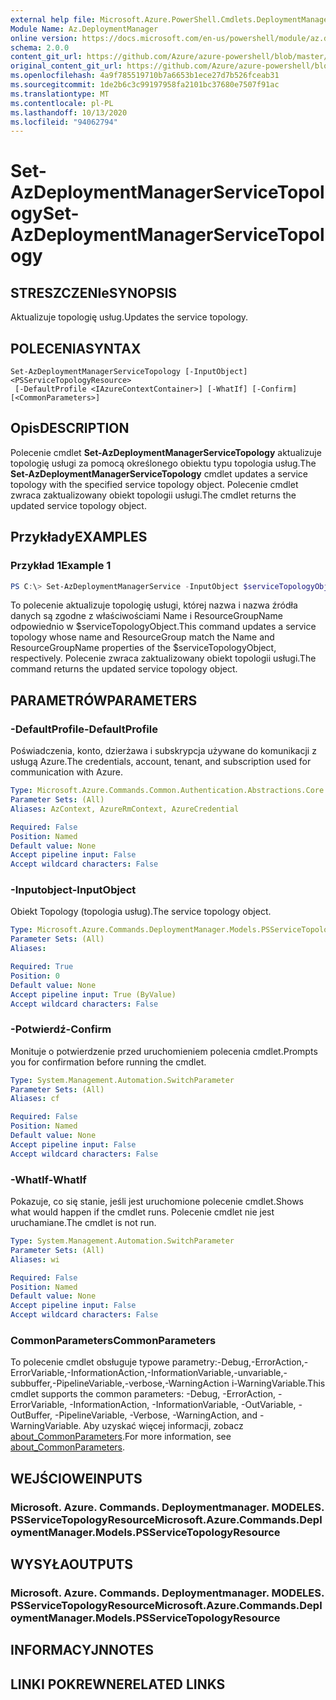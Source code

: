 ```yaml
---
external help file: Microsoft.Azure.PowerShell.Cmdlets.DeploymentManager.dll-Help.xml
Module Name: Az.DeploymentManager
online version: https://docs.microsoft.com/en-us/powershell/module/az.deploymentmanager/set-azdeploymentmanagerservicetopology
schema: 2.0.0
content_git_url: https://github.com/Azure/azure-powershell/blob/master/src/DeploymentManager/DeploymentManager/help/Set-AzDeploymentManagerServiceTopology.md
original_content_git_url: https://github.com/Azure/azure-powershell/blob/master/src/DeploymentManager/DeploymentManager/help/Set-AzDeploymentManagerServiceTopology.md
ms.openlocfilehash: 4a9f785519710b7a6653b1ece27d7b526fceab31
ms.sourcegitcommit: 1de2b6c3c99197958fa2101bc37680e7507f91ac
ms.translationtype: MT
ms.contentlocale: pl-PL
ms.lasthandoff: 10/13/2020
ms.locfileid: "94062794"
---
```

# <span data-ttu-id="b3e62-101">Set-AzDeploymentManagerServiceTopology</span><span class="sxs-lookup"><span data-stu-id="b3e62-101">Set-AzDeploymentManagerServiceTopology</span></span>

## <span data-ttu-id="b3e62-102">STRESZCZENIe</span><span class="sxs-lookup"><span data-stu-id="b3e62-102">SYNOPSIS</span></span>
<span data-ttu-id="b3e62-103">Aktualizuje topologię usług.</span><span class="sxs-lookup"><span data-stu-id="b3e62-103">Updates the service topology.</span></span>

## <span data-ttu-id="b3e62-104">POLECENIA</span><span class="sxs-lookup"><span data-stu-id="b3e62-104">SYNTAX</span></span>

```
Set-AzDeploymentManagerServiceTopology [-InputObject] <PSServiceTopologyResource>
 [-DefaultProfile <IAzureContextContainer>] [-WhatIf] [-Confirm] [<CommonParameters>]
```

## <span data-ttu-id="b3e62-105">Opis</span><span class="sxs-lookup"><span data-stu-id="b3e62-105">DESCRIPTION</span></span>
<span data-ttu-id="b3e62-106">Polecenie cmdlet **Set-AzDeploymentManagerServiceTopology** aktualizuje topologię usługi za pomocą określonego obiektu typu topologia usług.</span><span class="sxs-lookup"><span data-stu-id="b3e62-106">The **Set-AzDeploymentManagerServiceTopology** cmdlet updates a service topology with the specified service topology object.</span></span>
<span data-ttu-id="b3e62-107">Polecenie cmdlet zwraca zaktualizowany obiekt topologii usługi.</span><span class="sxs-lookup"><span data-stu-id="b3e62-107">The cmdlet returns the updated service topology object.</span></span>

## <span data-ttu-id="b3e62-108">Przykłady</span><span class="sxs-lookup"><span data-stu-id="b3e62-108">EXAMPLES</span></span>

### <span data-ttu-id="b3e62-109">Przykład 1</span><span class="sxs-lookup"><span data-stu-id="b3e62-109">Example 1</span></span>
```powershell
PS C:\> Set-AzDeploymentManagerService -InputObject $serviceTopologyObject
```

<span data-ttu-id="b3e62-110">To polecenie aktualizuje topologię usługi, której nazwa i nazwa źródła danych są zgodne z właściwościami Name i ResourceGroupName odpowiednio w $serviceTopologyObject.</span><span class="sxs-lookup"><span data-stu-id="b3e62-110">This command updates a service topology whose name and ResourceGroup match the Name and ResourceGroupName properties of the $serviceTopologyObject, respectively.</span></span>
<span data-ttu-id="b3e62-111">Polecenie zwraca zaktualizowany obiekt topologii usługi.</span><span class="sxs-lookup"><span data-stu-id="b3e62-111">The command returns the updated service topology object.</span></span>

## <span data-ttu-id="b3e62-112">PARAMETRÓW</span><span class="sxs-lookup"><span data-stu-id="b3e62-112">PARAMETERS</span></span>

### <span data-ttu-id="b3e62-113">-DefaultProfile</span><span class="sxs-lookup"><span data-stu-id="b3e62-113">-DefaultProfile</span></span>
<span data-ttu-id="b3e62-114">Poświadczenia, konto, dzierżawa i subskrypcja używane do komunikacji z usługą Azure.</span><span class="sxs-lookup"><span data-stu-id="b3e62-114">The credentials, account, tenant, and subscription used for communication with Azure.</span></span>

```yaml
Type: Microsoft.Azure.Commands.Common.Authentication.Abstractions.Core.IAzureContextContainer
Parameter Sets: (All)
Aliases: AzContext, AzureRmContext, AzureCredential

Required: False
Position: Named
Default value: None
Accept pipeline input: False
Accept wildcard characters: False
```

### <span data-ttu-id="b3e62-115">-Inputobject</span><span class="sxs-lookup"><span data-stu-id="b3e62-115">-InputObject</span></span>
<span data-ttu-id="b3e62-116">Obiekt Topology (topologia usług).</span><span class="sxs-lookup"><span data-stu-id="b3e62-116">The service topology object.</span></span>

```yaml
Type: Microsoft.Azure.Commands.DeploymentManager.Models.PSServiceTopologyResource
Parameter Sets: (All)
Aliases:

Required: True
Position: 0
Default value: None
Accept pipeline input: True (ByValue)
Accept wildcard characters: False
```

### <span data-ttu-id="b3e62-117">-Potwierdź</span><span class="sxs-lookup"><span data-stu-id="b3e62-117">-Confirm</span></span>
<span data-ttu-id="b3e62-118">Monituje o potwierdzenie przed uruchomieniem polecenia cmdlet.</span><span class="sxs-lookup"><span data-stu-id="b3e62-118">Prompts you for confirmation before running the cmdlet.</span></span>

```yaml
Type: System.Management.Automation.SwitchParameter
Parameter Sets: (All)
Aliases: cf

Required: False
Position: Named
Default value: None
Accept pipeline input: False
Accept wildcard characters: False
```

### <span data-ttu-id="b3e62-119">-WhatIf</span><span class="sxs-lookup"><span data-stu-id="b3e62-119">-WhatIf</span></span>
<span data-ttu-id="b3e62-120">Pokazuje, co się stanie, jeśli jest uruchomione polecenie cmdlet.</span><span class="sxs-lookup"><span data-stu-id="b3e62-120">Shows what would happen if the cmdlet runs.</span></span>
<span data-ttu-id="b3e62-121">Polecenie cmdlet nie jest uruchamiane.</span><span class="sxs-lookup"><span data-stu-id="b3e62-121">The cmdlet is not run.</span></span>

```yaml
Type: System.Management.Automation.SwitchParameter
Parameter Sets: (All)
Aliases: wi

Required: False
Position: Named
Default value: None
Accept pipeline input: False
Accept wildcard characters: False
```

### <span data-ttu-id="b3e62-122">CommonParameters</span><span class="sxs-lookup"><span data-stu-id="b3e62-122">CommonParameters</span></span>
<span data-ttu-id="b3e62-123">To polecenie cmdlet obsługuje typowe parametry:-Debug,-ErrorAction,-ErrorVariable,-InformationAction,-InformationVariable,-unvariable,-subbuffer,-PipelineVariable,-verbose,-WarningAction i-WarningVariable.</span><span class="sxs-lookup"><span data-stu-id="b3e62-123">This cmdlet supports the common parameters: -Debug, -ErrorAction, -ErrorVariable, -InformationAction, -InformationVariable, -OutVariable, -OutBuffer, -PipelineVariable, -Verbose, -WarningAction, and -WarningVariable.</span></span> <span data-ttu-id="b3e62-124">Aby uzyskać więcej informacji, zobacz [about_CommonParameters](http://go.microsoft.com/fwlink/?LinkID=113216).</span><span class="sxs-lookup"><span data-stu-id="b3e62-124">For more information, see [about_CommonParameters](http://go.microsoft.com/fwlink/?LinkID=113216).</span></span>

## <span data-ttu-id="b3e62-125">WEJŚCIOWE</span><span class="sxs-lookup"><span data-stu-id="b3e62-125">INPUTS</span></span>

### <span data-ttu-id="b3e62-126">Microsoft. Azure. Commands. Deploymentmanager. MODELES. PSServiceTopologyResource</span><span class="sxs-lookup"><span data-stu-id="b3e62-126">Microsoft.Azure.Commands.DeploymentManager.Models.PSServiceTopologyResource</span></span>

## <span data-ttu-id="b3e62-127">WYSYŁA</span><span class="sxs-lookup"><span data-stu-id="b3e62-127">OUTPUTS</span></span>

### <span data-ttu-id="b3e62-128">Microsoft. Azure. Commands. Deploymentmanager. MODELES. PSServiceTopologyResource</span><span class="sxs-lookup"><span data-stu-id="b3e62-128">Microsoft.Azure.Commands.DeploymentManager.Models.PSServiceTopologyResource</span></span>

## <span data-ttu-id="b3e62-129">INFORMACYJN</span><span class="sxs-lookup"><span data-stu-id="b3e62-129">NOTES</span></span>

## <span data-ttu-id="b3e62-130">LINKI POKREWNE</span><span class="sxs-lookup"><span data-stu-id="b3e62-130">RELATED LINKS</span></span>

